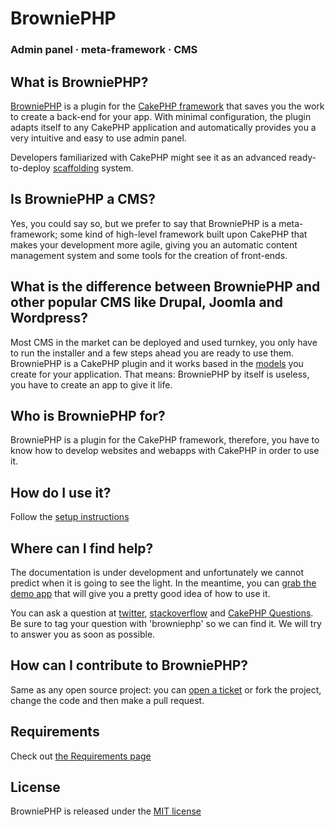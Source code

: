 ﻿BrowniePHP 
==========

### Admin panel · meta-framework · CMS

## What is BrowniePHP?

[BrowniePHP](http://browniephp.org) is a plugin for the [CakePHP framework](http://cakephp.org) that saves you the work to create a back-end for your app. With minimal configuration, the plugin adapts itself to any CakePHP application and automatically provides you a very intuitive and easy to use admin panel.

Developers familiarized with CakePHP might see it as an advanced ready-to-deploy [scaffolding](http://book.cakephp.org/view/1103/Scaffolding) system.

## Is BrowniePHP a CMS?

Yes, you could say so, but we prefer to say that BrowniePHP is a meta-framework; some kind of high-level framework built upon CakePHP that makes your development more agile, giving you an automatic content management system and some tools for the creation of front-ends.

## What is the difference between BrowniePHP and other popular CMS like Drupal, Joomla and Wordpress?

Most CMS in the market can be deployed and used turnkey, you only have to run the installer and a few steps ahead you are ready to use them. BrowniePHP is a CakePHP plugin and it works based in the [models](http://book.cakephp.org/view/1000/Models) you create for your application. That means: BrowniePHP by itself is useless, you have to create an app to give it life.

## Who is BrowniePHP for?

BrowniePHP is a plugin for the CakePHP framework, therefore, you have to know how to develop websites and webapps with CakePHP in order to use it.

## How do I use it?

Follow the [setup instructions](http://codaset.com/plusglobal/browniephp/wiki/Setup)

## Where can I find help?

The documentation is under development and unfortunately we cannot predict when it is going to see the light. In the meantime, you can [grab the demo app](http://codaset.com/plusglobal/browniephp-demo-app) that will give you a pretty good idea of how to use it.

You can ask a question at [twitter](http://twitter.com/#!/search?q=%23BrowniePHP), [stackoverflow](http://stackoverflow.com/questions/tagged/browniephp) and [CakePHP Questions](http://ask.cakephp.org/questions/tagged/brownie). Be sure to tag your question with 'browniephp' so we can find it. We will try to answer you as soon as possible.

## How can I contribute to BrowniePHP?

Same as any open source project: you can [open a ticket](http://codaset.com/plusglobal/browniephp/tickets) or fork the project, change the code and then make a pull request.

## Requirements

Check out [the Requirements page](http://codaset.com/plusglobal/browniephp/wiki/Requirements)

## License

BrowniePHP is released under the [MIT license](http://www.opensource.org/licenses/mit-license.php)